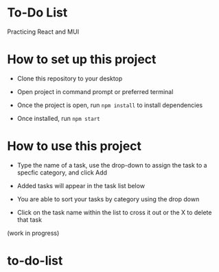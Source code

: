 # To-Do List

Practicing React and MUI

# How to set up this project

* Clone this repository to your desktop

* Open project in command prompt or preferred terminal

* Once the project is open, run `npm install` to install dependencies

* Once installed, run `npm start`

# How to use this project

* Type the name of a task, use the drop-down to assign the task to a specfic category, and click Add

* Added tasks will appear in the task list below

* You are able to sort your tasks by category using the drop down

* Click on the task name within the list to cross it out or the X to delete that task  
  
(work in progress)
# to-do-list
